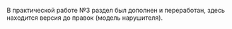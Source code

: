 В практической работе №3 раздел был дополнен и переработан, здесь находится версия до правок (модель нарушителя).
